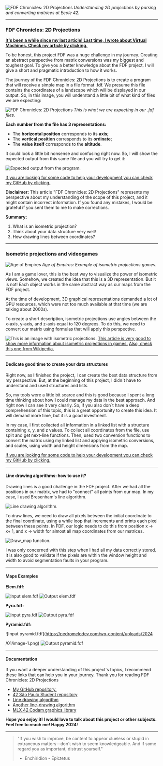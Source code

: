 ![FDF Chronicles: 2D Projections](https://pedromelodev.com/wp-content/uploads/2024/01/42-fdf-thumb-2-1024x1019.png)
*Understanding 2D projections by parsing and converting matrices at Ecole 42.*

---

### FDF Chronicles: 2D Projections

[**It's been a while since my last article! Last time, I wrote about Virtual Machines. Check my article by clicking.**](https://pedromelodev.com/index.php/2023/11/14/born2beroot-virtual-machines-debian-secure-server-mastery/)

To be honest, this project FDF was a huge challenge in my journey. Creating an abstract perspective from matrix conversions was my biggest and toughest goal. To give you a better knowledge about the FDF project, I will give a short and pragmatic introduction to how it works.

The journey of the FDF Chronicles: 2D Projections is to create a program that will receive a simple map in a file format .fdf. We presume this file contains the coordinates of a landscape which will be displayed in our output. So, in this image, you will understand a little bit of what kind of files we are expecting:

![FDF Chronicles: 2D Projections](https://pedromelodev.com/wp-content/uploads/2024/01/file-exemple-1-1024x292.png)
*This is what we are expecting in our .fdf files.*

**Each number from the file has 3 representations:**
- The **horizontal position** corresponds to its **axis**;
- The **vertical position** corresponds to its **ordinate**;
- The **value itself** corresponds to the **altitude**.

It could look a little bit nonsense and confusing right now. So, I will show the expected output from this same file and you will try to get it:

![Expected output from the program.](https://pedromelodev.com/wp-content/uploads/2024/01/42-fdf.png)

[If you are looking for some code to help your development you can check my GitHub by clicking.](https://github.com/pedromelocf/42_fdf)

**Disclaimer:**
This article "FDF Chronicles: 2D Projections" represents my perspective about my understanding of the scope of this project, and it might contain incorrect information. If you found any mistakes, I would be grateful if you sent them to me to make corrections.

**Summary:**
1. What is an isometric projection?
2. Think about your data structure very well!
3. How drawing lines between coordinates?

---

### Isometric projections and videogames

![Age of Empires](https://pedromelodev.com/wp-content/uploads/2024/01/ageofempires.png)
*Age of Empires: Example of isometric projections games.*

As I am a game lover, this is the best way to visualize the power of isometric views. Somehow, we created the idea that this is a 3D representation. But it is not! Each object works in the same abstract way as our maps from the FDF project.

At the time of development, 3D graphical representations demanded a lot of GPU resources, which were not too much available at that time (we are talking about 2000s).

To create a short description, isometric projections use angles between the x-axis, y-axis, and z-axis equal to 120 degrees. To do this, we need to convert our matrix using formulas that will apply this perspective.

![This is an image with isometric projections.](https://pikuma.com/images/blog/isometric-projection-in-games/isometric-angles.png)
[This article is very good to show more information about isometric projections in games.](https://pikuma.com/blog/isometric-projection-in-games)
[Also, check this one from Wikipedia.](https://en.wikipedia.org/wiki/Isometric_video_game_graphics)

---

#### Dedicate good time to create your data structures

Right now, as I finished the project, I can create the best data structure from my perspective. But, at the beginning of this project, I didn´t have to understand and used structures and lists.

So, my tools were a little bit scarce and this is good because I spent a long time thinking about how I could manage my data in the best approach. And right now I can see it very clearly. So, if you also don´t have a deep comprehension of this topic, this is a great opportunity to create this idea. It will demand more time, but it is a good investment.

In my case, I first collected all information in a linked list with a structure containing x, y, and z values. To collect all coordinates from the file, use split and get next-line functions. Then, used two conversion functions to convert the matrix using my linked list and applying isometric conversions, and scales, using width and height dimensions from the map.

[If you are looking for some code to help your development you can check my GitHub by clicking.](https://github.com/pedromelocf/42_fdf)

---

#### Line drawing algorithms: how to use it?

Drawing lines is a good challenge in the FDF project. After we had all the positions in our matrix, we had to "connect" all points from our map. In my case, I used Bresenham's line algorithm.

![Line drawing algorithm.](https://media.geeksforgeeks.org/wp-content/uploads/BresenhamLine.png)

To draw lines, we need to draw all pixels between the initial coordinate to the final coordinate, using a while loop that increments and prints each pixel between these points. In FDF, our logic needs to do this from position x -> x+ 1, and x -> width for almost all map coordinates from our matrices.

![Draw_map function.](https://pedromelodev.com/wp-content/uploads/2024/01/Captura-de-tela-de-2024-01-14-15-28-03.png)

I was only concerned with this step when I had all my data correctly stored. It is also good to validate if the pixels are within the window height and width to avoid segmentation faults in your program.

---

#### Maps Examples

**Elem.fdf:**

![Input elem.fdf](https://pedromelodev.com/wp-content/uploads/2024/01/image.png)
![Output elem.fdf](https://pedromelodev.com/wp-content/uploads/2024/01/Captura-de-tela-de-2024-01-14-14-44-10-1024x711.png)

**Pyra.fdf:**

![Input pyra.fdf](https://pedromelodev.com/wp-content/uploads/2024/01/Captura-de-tela-de-2024-01-14-15-33-14.png)
![Output pyra.fdf](https://pedromelodev.com/wp-content/uploads/2024/01/Captura-de-tela-de-2024-01-14-14-43-40-1024x711.png)

**Pyramid.fdf:**

![Input pyramid.fdf](https://pedromelodev.com/wp-content/uploads/2024

/01/image-1.png)
![Output pyramid.fdf](https://pedromelodev.com/wp-content/uploads/2024/01/Captura-de-tela-de-2024-01-14-14-42-42-1024x711.png)

---

#### Documentation

If you want a deeper understanding of this project's topics, I recommend these links that can help you in your journey. Thank you for reading FDF Chronicles: 2D Projections

- [My GitHub repository.](https://github.com/pedromelocf/42_fdf)
- [42 São Paulo Student repository](https://github.com/alissonmarcs/fdf)
- [Line drawing algorithm](https://github.com/hanrell/bresenham-rasterization)
- [Another line-drawing algorithm](https://www.geeksforgeeks.org/bresenhams-line-generation-algorithm)
- [MLX 42 Codam graphics library](https://github.com/codam-coding-college/MLX42)

**Hope you enjoy it! I would love to talk about this project or other subjects. Feel free to reach me! Happy 2024!**

---

> "If you wish to improve, be content to appear clueless or stupid in extraneous matters—don't wish to seem knowledgeable. And if some regard you as important, distrust yourself."
> - Enchiridion - Epictetus
```
